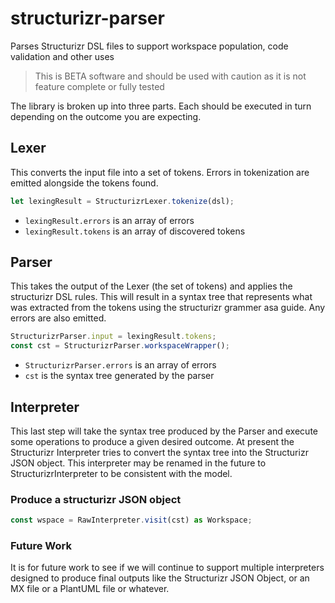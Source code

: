 # structurizr-parser
Parses Structurizr DSL files to support workspace population, code validation and other uses

> This is BETA software and should be used with caution as it is not feature complete or fully tested

The library is broken up into three parts. Each should be executed in turn depending on the outcome you are expecting.

## Lexer

This converts the input file into a set of tokens. Errors in tokenization are emitted alongside the tokens found.

```typescript
let lexingResult = StructurizrLexer.tokenize(dsl);
```

- `lexingResult.errors` is an array of errors
- `lexingResult.tokens` is an array of discovered tokens

## Parser

This takes the output of the Lexer (the set of tokens) and applies the structurizr DSL rules. This will result in a syntax tree that represents what was extracted from the tokens using the structurizr grammer asa guide. Any errors are also emitted.

```typescript
StructurizrParser.input = lexingResult.tokens;
const cst = StructurizrParser.workspaceWrapper();
```

- `StructurizrParser.errors` is an array of errors
- `cst` is the syntax tree generated by the parser

## Interpreter

This last step will take the syntax tree produced by the Parser and execute some operations to produce a given desired outcome. At present the Structurizr Interpreter tries to convert the syntax tree into the Structurizr JSON object. This interpreter may be renamed in the future to StructurizrInterpreter to be consistent with the model.

### Produce a structurizr JSON object

```typescript
const wspace = RawInterpreter.visit(cst) as Workspace;
```
### Future Work
It is for future work to see if we will continue to support multiple interpreters designed to produce final outputs like the Structurizr JSON Object, or an MX file or a PlantUML file or whatever.